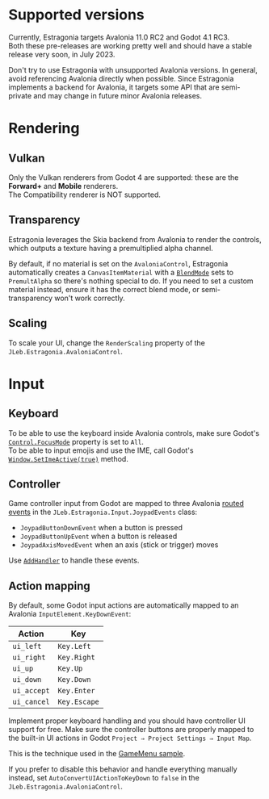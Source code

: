 # Supported versions

Currently, Estragonia targets Avalonia 11.0 RC2 and Godot 4.1 RC3.  
Both these pre-releases are working pretty well and should have a stable release very soon, in July 2023.

Don't try to use Estragonia with unsupported Avalonia versions. In general, avoid referencing Avalonia directly when possible. Since Estragonia implements a backend for Avalonia, it targets some API that are semi-private and may change in future minor Avalonia releases. 

# Rendering

## Vulkan

Only the Vulkan renderers from Godot 4 are supported: these are the **Forward+** and **Mobile** renderers.  
The Compatibility renderer is NOT supported.

## Transparency

Estragonia leverages the Skia backend from Avalonia to render the controls, which outputs a texture having a premultiplied alpha channel.

By default, if no material is set on the `AvaloniaControl`, Estragonia automatically creates a `CanvasItemMaterial` with a [`BlendMode`](https://docs.godotengine.org/en/stable/classes/class_canvasitemmaterial.html#enum-canvasitemmaterial-blendmode) sets to `PremultAlpha` so there's nothing special to do. If you need to set a custom material instead, ensure it has the correct blend mode, or semi-transparency won't work correctly.

## Scaling

To scale your UI, change the `RenderScaling` property of the `JLeb.Estragonia.AvaloniaControl`.


# Input

## Keyboard

To be able to use the keyboard inside Avalonia controls, make sure Godot's [`Control.FocusMode`](https://docs.godotengine.org/en/stable/classes/class_control.html#class-control-property-focus-mode) property is set to `All`.  
To be able to input emojis and use the IME, call Godot's [`Window.SetImeActive(true)`](https://docs.godotengine.org/en/stable/classes/class_window.html#class-window-method-set-ime-active) method.

## Controller

Game controller input from Godot are mapped to three Avalonia [routed events](https://docs.avaloniaui.net/docs/next/concepts/input/routed-events) in the `JLeb.Estragonia.Input.JoypadEvents` class:
  - `JoypadButtonDownEvent` when a button is pressed
  - `JoypadButtonUpEvent` when a button is released
  - `JoypadAxisMovedEvent` when an axis (stick or trigger) moves

Use [`AddHandler`](https://docs.avaloniaui.net/docs/next/concepts/input/routed-events#adding-and-implementing-an-event-handler-for-a-routed-event) to handle these events.

## Action mapping

By default, some Godot input actions are automatically mapped to an Avalonia `InputElement.KeyDownEvent`:

| Action      | Key          |
|-------------|--------------|
| `ui_left`   | `Key.Left`   |
| `ui_right`  | `Key.Right`  |
| `ui_up`     | `Key.Up`     |
| `ui_down`   | `Key.Down`   |
| `ui_accept` | `Key.Enter`  |
| `ui_cancel` | `Key.Escape` |

Implement proper keyboard handling and you should have controller UI support for free. Make sure the controller buttons are properly mapped to the built-in UI actions in Godot `Project ⇒ Project Settings ⇒ Input Map`.

This is the technique used in the [GameMenu sample](../samples/GameMenu).

If you prefer to disable this behavior and handle everything manually instead, set `AutoConvertUIActionToKeyDown` to `false` in the `JLeb.Estragonia.AvaloniaControl`.

